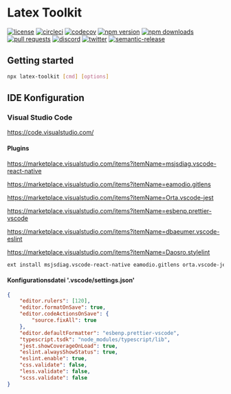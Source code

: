 # Latex Toolkit

[![license](https://img.shields.io/npm/l/latex-toolkit)](https://github.com/MichaelHettmer/latex-toolkit/blob/master/LICENSE.md)
[![circleci](https://circleci.com/gh/MichaelHettmer/latex-toolkit.svg?style=shield)](https://circleci.com/gh/MichaelHettmer/latex-toolkit)
[![codecov](https://codecov.io/gh/MichaelHettmer/latex-toolkit/branch/master/graph/badge.svg)](https://codecov.io/gh/MichaelHettmer/latex-toolkit)
[![npm version](https://img.shields.io/npm/v/latex-toolkit)](https://www.npmjs.com/package/latex-toolkit)
[![npm downloads](https://img.shields.io/npm/dw/latex-toolkit)](https://www.npmjs.com/package/latex-toolkit)
[![pull requests](https://img.shields.io/badge/PRs-welcome-brightgreen.svg)](https://github.com/MichaelHettmer/latex-toolkit/compare)
[![discord](https://img.shields.io/discord/620938362379042837)](https://discord.gg/R2jNASR)
[![twitter](https://img.shields.io/twitter/follow/MichaelHettmer.svg?label=Follow%20@MichaelHettmer)](https://twitter.com/intent/follow?screen_name=MichaelHettmer)
[![semantic-release](https://img.shields.io/badge/%20%20%F0%9F%93%A6%F0%9F%9A%80-semantic--release-e10079.svg)](https://github.com/semantic-release/semantic-release)

## Getting started

```sh
npx latex-toolkit [cmd] [options]
```

## IDE Konfiguration

### Visual Studio Code

https://code.visualstudio.com/

#### Plugins

https://marketplace.visualstudio.com/items?itemName=msjsdiag.vscode-react-native

https://marketplace.visualstudio.com/items?itemName=eamodio.gitlens

https://marketplace.visualstudio.com/items?itemName=Orta.vscode-jest

https://marketplace.visualstudio.com/items?itemName=esbenp.prettier-vscode

https://marketplace.visualstudio.com/items?itemName=dbaeumer.vscode-eslint

https://marketplace.visualstudio.com/items?itemName=Daosro.stylelint

```bash
ext install msjsdiag.vscode-react-native eamodio.gitlens orta.vscode-jest esbenp.prettier-vscode dbaeumer.vscode-eslint Daosro.stylelint
```

#### Konfigurationsdatei '.vscode/settings.json'

```json
{
    "editor.rulers": [120],
    "editor.formatOnSave": true,
    "editor.codeActionsOnSave": {
        "source.fixAll": true
    },
    "editor.defaultFormatter": "esbenp.prettier-vscode",
    "typescript.tsdk": "node_modules/typescript/lib",
    "jest.showCoverageOnLoad": true,
    "eslint.alwaysShowStatus": true,
    "eslint.enable": true,
    "css.validate": false,
    "less.validate": false,
    "scss.validate": false
}
```